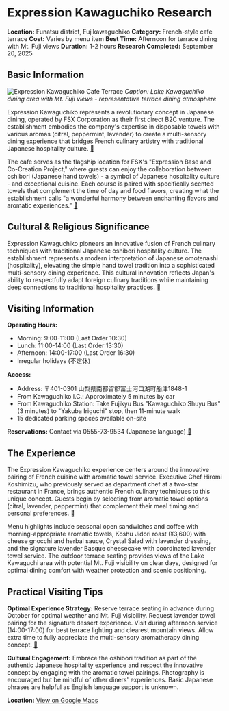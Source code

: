 # Expression Kawaguchiko Research

**Location:** Funatsu district, Fujikawaguchiko
**Category:** French-style cafe terrace
**Cost:** Varies by menu item
**Best Time:** Afternoon for terrace dining with Mt. Fuji views
**Duration:** 1-2 hours
**Research Completed:** September 20, 2025

## Basic Information

![Expression Kawaguchiko Cafe Terrace](https://unsplash.com/photos/white-boat-on-body-of-water-near-green-trees-and-white-and-brown-buildings-during-daytime-CmzSsh79ltg)
*Caption: Lake Kawaguchiko dining area with Mt. Fuji views - representative terrace dining atmosphere*

Expression Kawaguchiko represents a revolutionary concept in Japanese dining, operated by FSX Corporation as their first direct B2C venture. The establishment embodies the company's expertise in disposable towels with various aromas (citral, peppermint, lavender) to create a multi-sensory dining experience that bridges French culinary artistry with traditional Japanese hospitality culture. [🔗](https://f-expression.com/kawaguchiko/)

The cafe serves as the flagship location for FSX's "Expression Base and Co-Creation Project," where guests can enjoy the collaboration between oshibori (Japanese hand towels) - a symbol of Japanese hospitality culture - and exceptional cuisine. Each course is paired with specifically scented towels that complement the time of day and food flavors, creating what the establishment calls "a wonderful harmony between enchanting flavors and aromatic experiences." [🔗](https://atpress.com/news/432050)

## Cultural & Religious Significance

Expression Kawaguchiko pioneers an innovative fusion of French culinary techniques with traditional Japanese oshibori hospitality culture. The establishment represents a modern interpretation of Japanese omotenashi (hospitality), elevating the simple hand towel tradition into a sophisticated multi-sensory dining experience. This cultural innovation reflects Japan's ability to respectfully adapt foreign culinary traditions while maintaining deep connections to traditional hospitality practices. [🔗](https://www.porta-y.jp/en/182239)

## Visiting Information

**Operating Hours:**
- Morning: 9:00-11:00 (Last Order 10:30)
- Lunch: 11:00-14:00 (Last Order 13:30)
- Afternoon: 14:00-17:00 (Last Order 16:30)
- Irregular holidays (不定休)

**Access:**
- Address: 〒401-0301 山梨県南都留郡富士河口湖町船津1848-1
- From Kawaguchiko I.C.: Approximately 5 minutes by car
- From Kawaguchiko Station: Take Fujikyu Bus "Kawaguchiko Shuyu Bus" (3 minutes) to "Yakuba Iriguchi" stop, then 11-minute walk
- 15 dedicated parking spaces available on-site

**Reservations:** Contact via 0555-73-9534 (Japanese language) [🔗](https://f-expression.com/kawaguchiko/)

## The Experience

The Expression Kawaguchiko experience centers around the innovative pairing of French cuisine with aromatic towel service. Executive Chef Hiromi Koshimizu, who previously served as department chef at a two-star restaurant in France, brings authentic French culinary techniques to this unique concept. Guests begin by selecting from aromatic towel options (citral, lavender, peppermint) that complement their meal timing and personal preferences. [🔗](https://www.porta-y.jp/en/gourmet/182556)

Menu highlights include seasonal open sandwiches and coffee with morning-appropriate aromatic towels, Koshu Jidori roast (¥3,600) with cheese gnocchi and herbal sauce, Crystal Salad with lavender dressing, and the signature lavender Basque cheesecake with coordinated lavender towel service. The outdoor terrace seating provides views of the Lake Kawaguchi area with potential Mt. Fuji visibility on clear days, designed for optimal dining comfort with weather protection and scenic positioning.

## Practical Visiting Tips

**Optimal Experience Strategy:** Reserve terrace seating in advance during October for optimal weather and Mt. Fuji visibility. Request lavender towel pairing for the signature dessert experience. Visit during afternoon service (14:00-17:00) for best terrace lighting and clearest mountain views. Allow extra time to fully appreciate the multi-sensory aromatherapy dining concept. [🔗](https://www.tripadvisor.com/Restaurant_Review-g1165976-d33349263-Reviews-Expression_Kawaguchiko-Fujikawaguchiko_machi_Minamitsuru_gun_Yamanashi_Prefectu.html)

**Cultural Engagement:** Embrace the oshibori tradition as part of the authentic Japanese hospitality experience and respect the innovative concept by engaging with the aromatic towel pairings. Photography is encouraged but be mindful of other diners' experiences. Basic Japanese phrases are helpful as English language support is unknown.

**Location:** [View on Google Maps](https://maps.google.com/maps?q=35.5033,138.7644)